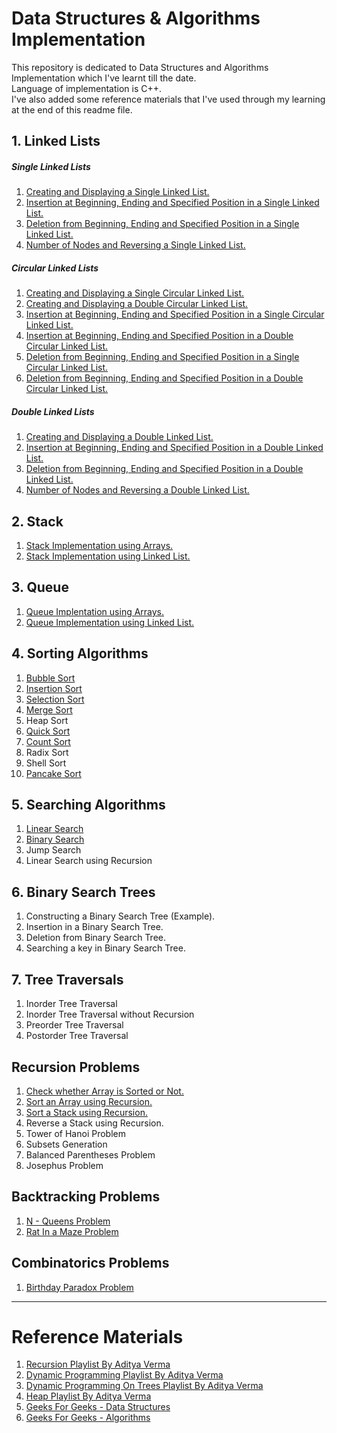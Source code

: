 # Data Structures & Algorithms Implementation

This repository is dedicated to Data Structures and Algorithms Implementation which I've learnt till the date.<br />
Language of implementation is C++.<br />
I've also added some reference materials that I've used through my learning at the end of this readme file.

## 1. Linked Lists

##### Single Linked Lists

1. [Creating and Displaying a Single Linked List.](https://github.com/rawat-divyanshu/Data-Structures-And-Algorithms-Implementation/blob/master/1.%20Linked%20Lists/Single%20Linked%20Lists/1.%20Creating%20and%20Displaying%20a%20Single%20Linked%20List.cpp)
2. [Insertion at Beginning, Ending and Specified Position in a Single Linked List.](https://github.com/rawat-divyanshu/Data-Structures-And-Algorithms-Implementation/blob/master/1.%20Linked%20Lists/Single%20Linked%20Lists/2.%20Insertion%20at%20Beginning%2C%20Ending%20and%20Specified%20Position%20in%20a%20Single%20Linked%20List.cpp)
3. [Deletion from Beginning, Ending and Specified Position in a Single Linked List.](https://github.com/rawat-divyanshu/Data-Structures-And-Algorithms-Implementation/blob/master/1.%20Linked%20Lists/Single%20Linked%20Lists/3.%20Deletion%20from%20Beginning%2C%20Ending%20and%20Specified%20Position%20in%20a%20Single%20Linked%20List..cpp)
4. [Number of Nodes and Reversing a Single Linked List.](https://github.com/rawat-divyanshu/Data-Structures-And-Algorithms-Implementation/blob/master/1.%20Linked%20Lists/Single%20Linked%20Lists/4.%20Number%20of%20Nodes%20and%20Reversing%20a%20Single%20Linked%20List.cpp)

##### Circular Linked Lists

1. [Creating and Displaying a Single Circular Linked List.](https://github.com/rawat-divyanshu/Data-Structures-And-Algorithms-Implementation/blob/master/1.%20Linked%20Lists/Circular%20Linked%20Lists/1.%20Creating%20and%20Displaying%20a%20Single%20Circular%20Linked%20List.cpp)
2. [Creating and Displaying a Double Circular Linked List.](https://github.com/rawat-divyanshu/Data-Structures-And-Algorithms-Implementation/blob/master/1.%20Linked%20Lists/Circular%20Linked%20Lists/2.%20Creating%20and%20Displaying%20a%20Double%20Circular%20Linked%20List.cpp)
3. [Insertion at Beginning, Ending and Specified Position in a Single Circular Linked List.](https://github.com/rawat-divyanshu/Data-Structures-And-Algorithms-Implementation/blob/master/1.%20Linked%20Lists/Circular%20Linked%20Lists/3.%20Insertion%20at%20Beginning%2C%20Ending%20and%20Specified%20Position%20in%20a%20Single%20Circular%20Linked%20List.cpp)
4. [Insertion at Beginning, Ending and Specified Position in a Double Circular Linked List.](https://github.com/rawat-divyanshu/Data-Structures-And-Algorithms-Implementation/blob/master/1.%20Linked%20Lists/Circular%20Linked%20Lists/4.%20Insertion%20at%20Beginning%2C%20Ending%20and%20Specified%20Position%20in%20a%20Double%20Circular%20Linked%20List.cpp)
5. [Deletion from Beginning, Ending and Specified Position in a Single Circular Linked List.](https://github.com/rawat-divyanshu/Data-Structures-And-Algorithms-Implementation/blob/master/1.%20Linked%20Lists/Circular%20Linked%20Lists/5.%20Deletion%20from%20Beginning%2C%20Ending%20and%20Specified%20Position%20in%20a%20Single%20Circular%20Linked%20List.cpp)
6. [Deletion from Beginning, Ending and Specified Position in a Double Circular Linked List.](https://github.com/rawat-divyanshu/Data-Structures-And-Algorithms-Implementation/blob/master/1.%20Linked%20Lists/Circular%20Linked%20Lists/6.%20Deletion%20from%20Beginning%2C%20Ending%20and%20Specified%20Position%20in%20a%20Double%20Circular%20Linked%20List.cpp)

##### Double Linked Lists

1. [Creating and Displaying a Double Linked List.](https://github.com/rawat-divyanshu/Data-Structures-And-Algorithms-Implementation/blob/master/1.%20Linked%20Lists/Double%20Linked%20Lists/1.%20Creating%20and%20Displaying%20a%20Double%20Linked%20List.cpp)
2. [Insertion at Beginning, Ending and Specified Position in a Double Linked List.](https://github.com/rawat-divyanshu/Data-Structures-And-Algorithms-Implementation/blob/master/1.%20Linked%20Lists/Double%20Linked%20Lists/2.%20Insertion%20at%20Beginning%2C%20Ending%20and%20Specified%20Position%20in%20a%20Double%20Linked%20List.cpp)
3. [Deletion from Beginning, Ending and Specified Position in a Double Linked List.](https://github.com/rawat-divyanshu/Data-Structures-And-Algorithms-Implementation/blob/master/1.%20Linked%20Lists/Double%20Linked%20Lists/3.%20Deletion%20from%20Beginning%2C%20Ending%20and%20Specified%20Position%20in%20a%20Double%20Linked%20List.cpp)
4. [Number of Nodes and Reversing a Double Linked List.](https://github.com/rawat-divyanshu/Data-Structures-And-Algorithms-Implementation/blob/master/1.%20Linked%20Lists/Double%20Linked%20Lists/4.%20Number%20of%20Nodes%20and%20Reversing%20a%20Double%20Linked%20List.cpp)

## 2. Stack

1. [Stack Implementation using Arrays.](https://github.com/rawat-divyanshu/Data-Structures-And-Algorithms-Implementation/blob/master/2.%20Stack/1.%20Stack%20Implementation%20using%20Arrays.cpp)
2. [Stack Implementation using Linked List.](https://github.com/rawat-divyanshu/Data-Structures-And-Algorithms-Implementation/blob/master/2.%20Stack/2.%20Stack%20Implementation%20using%20Linked%20List.cpp)

## 3. Queue

1. [Queue Implentation using Arrays.](https://github.com/rawat-divyanshu/Data-Structures-And-Algorithms-Implementation/blob/master/3.%20Queue/1.%20Queue%20Implentation%20using%20Arrays.cpp)
2. [Queue Implementation using Linked List.](https://github.com/rawat-divyanshu/Data-Structures-And-Algorithms-Implementation/blob/master/3.%20Queue/2.%20Queue%20Implementation%20using%20Linked%20List.cpp)

## 4. Sorting Algorithms

1. [Bubble Sort](https://github.com/rawat-divyanshu/Data-Structures-And-Algorithms-Implementation/blob/master/4.%20Sorting%20Algorithms/1.%20Bubble%20Sort.cpp)
2. [Insertion Sort](https://github.com/rawat-divyanshu/Data-Structures-And-Algorithms-Implementation/blob/master/4.%20Sorting%20Algorithms/2.%20Insertion%20Sort.cpp)
3. [Selection Sort](https://github.com/rawat-divyanshu/Data-Structures-And-Algorithms-Implementation/blob/master/4.%20Sorting%20Algorithms/3.%20Selection%20Sort.cpp)
4. [Merge Sort](https://github.com/rawat-divyanshu/Data-Structures-And-Algorithms-Implementation/blob/master/4.%20Sorting%20Algorithms/4.%20Merge%20Sort.cpp)
5. Heap Sort
6. [Quick Sort](https://github.com/rawat-divyanshu/Data-Structures-And-Algorithms-Implementation/blob/master/4.%20Sorting%20Algorithms/6.%20Quick%20Sort.cpp)
7. [Count Sort](https://github.com/rawat-divyanshu/Data-Structures-And-Algorithms-Implementation/blob/master/4.%20Sorting%20Algorithms/7.%20Count%20Sort.cpp)
8. Radix Sort
9. Shell Sort
10. [Pancake Sort](https://github.com/rawat-divyanshu/Data-Structures-And-Algorithms-Implementation/blob/master/4.%20Sorting%20Algorithms/10.%20Pancake%20Sort.cpp)


## 5. Searching Algorithms

1. [Linear Search](https://github.com/rawat-divyanshu/Data-Structures-And-Algorithms-Implementation/blob/master/5.%20Searching%20Algorithms/1.%20Linear%20Search.cpp)
2. [Binary Search](https://github.com/rawat-divyanshu/Data-Structures-And-Algorithms-Implementation/blob/master/5.%20Searching%20Algorithms/2.%20Binary%20Search.cpp)
3. Jump Search
4. Linear Search using Recursion

## 6. Binary Search Trees

1. Constructing a Binary Search Tree (Example).
2. Insertion in a Binary Search Tree.
3. Deletion from Binary Search Tree.
4. Searching a key in Binary Search Tree.

## 7. Tree Traversals

1. Inorder Tree Traversal
2. Inorder Tree Traversal without Recursion
3. Preorder Tree Traversal
4. Postorder Tree Traversal

## Recursion Problems

1. [Check whether Array is Sorted or Not.](https://github.com/rawat-divyanshu/Data-Structures-And-Algorithms-Implementation/blob/master/Recursion%20Problems/1.%20Check%20whether%20Array%20is%20Sorted%20ot%20Not.cpp)
2. [Sort an Array using Recursion.](https://github.com/rawat-divyanshu/Data-Structures-And-Algorithms-Implementation/blob/master/Recursion%20Problems/2.%20Sort%20an%20Array%20using%20Recursion.cpp)
3. [Sort a Stack using Recursion.](https://github.com/rawat-divyanshu/Data-Structures-And-Algorithms-Implementation/blob/master/Recursion%20Problems/3.%20Sort%20a%20Stack%20using%20Recursion.cpp)
4. Reverse a Stack using Recursion.
5. Tower of Hanoi Problem
6. Subsets Generation
7. Balanced Parentheses Problem
8. Josephus Problem

## Backtracking Problems

1. [N - Queens Problem](https://github.com/rawat-divyanshu/Data-Structures-And-Algorithms-Implementation/blob/master/Backtracking%20Problems/N%20-%20Queens%20Probelm.cpp)
2. [Rat In a Maze Problem](https://github.com/rawat-divyanshu/Data-Structures-And-Algorithms-Implementation/blob/master/Backtracking%20Problems/Rat%20In%20a%20Maze%20Problem.cpp)

## Combinatorics Problems

1. [Birthday Paradox Problem](https://github.com/rawat-divyanshu/Data-Structures-And-Algorithms-Implementation/blob/master/Combinatorics%20Problems/1.%20Birthday%20Paradox%20Problem.cpp)

<hr />

# Reference Materials

1. [Recursion Playlist By Aditya Verma](https://www.youtube.com/playlist?list=PL_z_8CaSLPWeT1ffjiImo0sYTcnLzo-wY)
2. [Dynamic Programming Playlist By Aditya Verma](https://www.youtube.com/playlist?list=PL_z_8CaSLPWekqhdCPmFohncHwz8TY2Go)
3. [Dynamic Programming On Trees Playlist By Aditya Verma](https://www.youtube.com/playlist?list=PL_z_8CaSLPWfxJPz2-YKqL9gXWdgrhvdn)
4. [Heap Playlist By Aditya Verma](https://www.youtube.com/playlist?list=PL_z_8CaSLPWdtY9W22VjnPxG30CXNZpI9)
5. [Geeks For Geeks - Data Structures](https://www.geeksforgeeks.org/data-structures/)
6. [Geeks For Geeks - Algorithms](https://www.geeksforgeeks.org/fundamentals-of-algorithms/)
